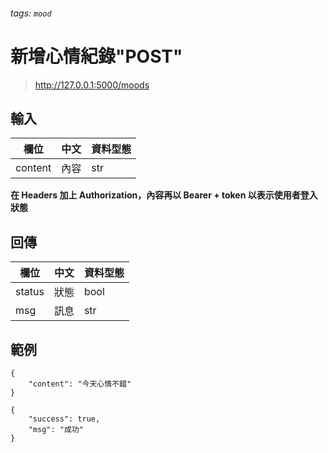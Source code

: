 ###### tags: `mood`


# 新增心情紀錄"POST"

> http://127.0.0.1:5000/moods

## 輸入

| 欄位    | 中文 | 資料型態 |
| ------- | ---- | -------- |
| content | 內容 | str      |

**在 Headers 加上 Authorization，內容再以 Bearer + token 以表示使用者登入狀態**


## 回傳
| 欄位   | 中文 | 資料型態 |
| ------ | ---- | -------- |
| status | 狀態 | bool     |
| msg    | 訊息 | str      |



## 範例

```json=
{    
    "content": "今天心情不錯"
}
```

```json=
{    
    "success": true,
    "msg": "成功"
}
```
